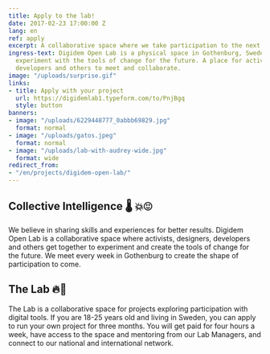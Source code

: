 ```yaml
---
title: Apply to the lab!
date: 2017-02-23 17:00:00 Z
lang: en
ref: apply
excerpt: A collaborative space where we take participation to the next level.
ingress-text: Digidem Open Lab is a physical space in Gothenburg, Sweden, where we
  experiment with the tools of change for the future. A place for activists, designers,
  developers and others to meet and collaborate.
image: "/uploads/surprise.gif"
links:
- title: Apply with your project
  url: https://digidemlab1.typeform.com/to/PnjBgq
  style: button
banners:
- image: "/uploads/6229448777_0abbb69829.jpg"
  format: normal
- image: "/uploads/gatos.jpeg"
  format: normal
- image: "/uploads/lab-with-audrey-wide.jpg"
  format: wide
redirect_from:
- "/en/projects/digidem-open-lab/"
---
```


## Collective Intelligence :thermometer: :boom::heart_eyes:
We believe in sharing skills and experiences for better results. Digidem Open Lab is a collaborative space where activists, designers, developers and others get together to experiment and create the tools of change for the future. We meet every week in Gothenburg to create the shape of participation to come.

## The Lab :fire::seedling:
The Lab is a collaborative space for projects exploring participation with digital tools. If you are 18-25 years old and living in Sweden, you can apply to run your own project for three months. You will get paid for four hours a week, have access to the space and mentoring from our Lab Managers, and connect to our national and international network.
